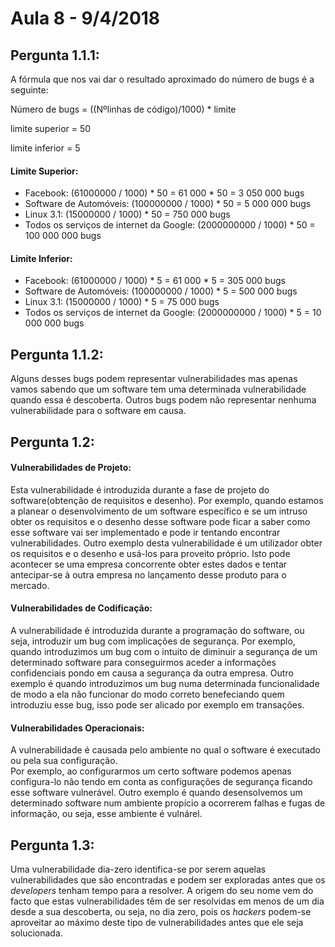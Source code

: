 # Aula 8 - 9/4/2018


## Pergunta 1.1.1:
A fórmula que nos vai dar o resultado aproximado do número de bugs é a seguinte:


Número de bugs = ((Nºlinhas de código)/1000) * limite

limite superior = 50

limite inferior = 5


#### Limite Superior:
* Facebook: (61000000 / 1000) * 50 = 61 000 * 50 = 3 050 000 bugs
* Software de Automóveis: (100000000 / 1000) * 50 = 5 000 000 bugs
* Linux 3.1: (15000000 / 1000) * 50 = 750 000 bugs
* Todos os serviços de internet da Google: (2000000000 / 1000) * 50 = 100 000 000 bugs

#### Limite Inferior:
* Facebook: (61000000 / 1000) * 5 = 61 000 * 5 = 305 000 bugs
* Software de Automóveis: (100000000 / 1000) * 5 = 500 000 bugs
* Linux 3.1: (15000000 / 1000) * 5 = 75 000 bugs
* Todos os serviços de internet da Google: (2000000000 / 1000) * 5 = 10 000 000 bugs


## Pergunta 1.1.2:
Alguns desses bugs podem representar vulnerabilidades mas apenas vamos sabendo que um software tem uma determinada vulnerabilidade quando essa é descoberta.
Outros bugs podem não representar nenhuma vulnerabilidade para o software em causa.


## Pergunta 1.2:


#### Vulnerabilidades de Projeto:
Esta vulnerabilidade é introduzida durante a fase de projeto do software(obtenção de requisitos e desenho).
Por exemplo, quando estamos a planear o desenvolvimento de um software específico e se um intruso obter os requisitos e o desenho desse software pode ficar a saber como esse software vai ser implementado e pode ir tentando encontrar vulnerabilidades.
Outro exemplo desta vulnerabilidade é um utilizador obter os requisitos e o desenho e usá-los para proveito próprio. Isto pode acontecer se uma empresa concorrente obter estes dados e tentar antecipar-se à outra empresa no lançamento desse produto para o mercado. 


#### Vulnerabilidades de Codificação:
A vulnerabilidade é introduzida durante a programação do software, ou seja, introduzir um bug com implicações de segurança.
Por exemplo, quando introduzimos um bug com o intuito de diminuir a segurança de um determinado software para conseguirmos aceder a informações confidenciais pondo em causa a segurança da outra empresa.
Outro exemplo é quando introduzimos um bug numa determinada funcionalidade de modo a ela não funcionar do modo correto benefeciando quem introduziu esse bug, isso pode ser alicado por exemplo em transações.


#### Vulnerabilidades Operacionais:
A vulnerabilidade é causada pelo ambiente no qual o software é executado ou pela sua configuração.  
Por exemplo, ao configurarmos um certo software podemos apenas configura-lo não tendo em conta as configurações de segurança ficando esse software vulnerável.
Outro exemplo é quando desensolvemos um determinado software num ambiente propício a ocorrerem falhas e fugas de informação, ou seja, esse ambiente é vulnárel. 


## Pergunta 1.3:
Uma vulnerabilidade dia-zero identifica-se por serem aquelas vulnerabilidades que são encontradas e podem ser exploradas antes que os _developers_ tenham tempo para a resolver. 
A origem do seu nome vem do facto que estas vulnerabilidades têm de ser resolvidas em menos de um dia desde a sua descoberta, ou seja, no dia zero, pois os _hackers_ podem-se aproveitar ao máximo deste tipo de vulnerabilidades antes que ele seja solucionada.
